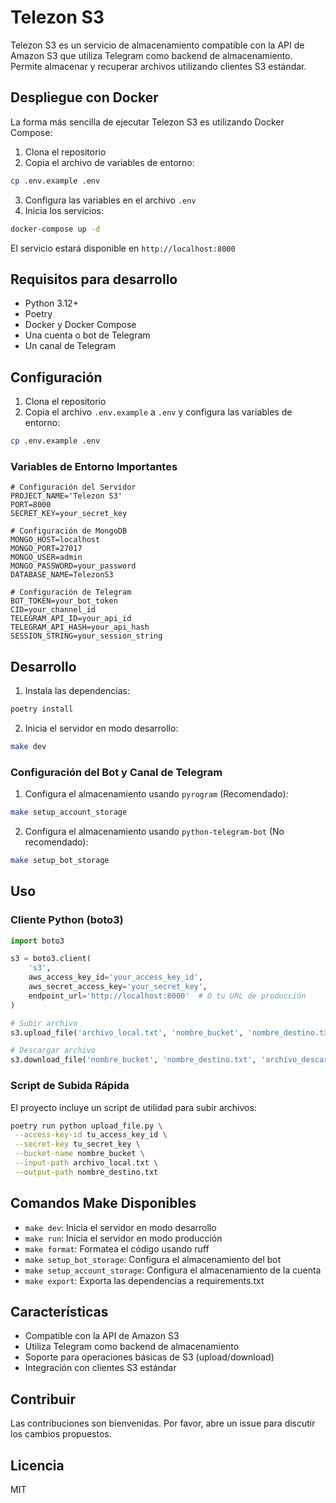 # Telezon S3

Telezon S3 es un servicio de almacenamiento compatible con la API de Amazon S3 que utiliza Telegram como backend de almacenamiento. Permite almacenar y recuperar archivos utilizando clientes S3 estándar.

## Despliegue con Docker

La forma más sencilla de ejecutar Telezon S3 es utilizando Docker Compose:

1. Clona el repositorio
2. Copia el archivo de variables de entorno:

```bash
cp .env.example .env
```

3. Configura las variables en el archivo `.env`
4. Inicia los servicios:

```bash
docker-compose up -d
```

El servicio estará disponible en `http://localhost:8000`

## Requisitos para desarrollo

- Python 3.12+
- Poetry
- Docker y Docker Compose
- Una cuenta o bot de Telegram
- Un canal de Telegram

## Configuración

1. Clona el repositorio
2. Copia el archivo `.env.example` a `.env` y configura las variables de entorno:

```bash
cp .env.example .env
```

### Variables de Entorno Importantes

```env
# Configuración del Servidor
PROJECT_NAME='Telezon S3'
PORT=8000
SECRET_KEY=your_secret_key

# Configuración de MongoDB
MONGO_HOST=localhost
MONGO_PORT=27017
MONGO_USER=admin
MONGO_PASSWORD=your_password
DATABASE_NAME=TelezonS3

# Configuración de Telegram
BOT_TOKEN=your_bot_token
CID=your_channel_id
TELEGRAM_API_ID=your_api_id
TELEGRAM_API_HASH=your_api_hash
SESSION_STRING=your_session_string
```

## Desarrollo

1. Instala las dependencias:

```bash
poetry install
```

2. Inicia el servidor en modo desarrollo:

```bash
make dev
```

### Configuración del Bot y Canal de Telegram

1. Configura el almacenamiento usando `pyrogram` (Recomendado):

```bash
make setup_account_storage
```

2. Configura el almacenamiento usando `python-telegram-bot` (No recomendado):

```bash
make setup_bot_storage
```

## Uso

### Cliente Python (boto3)

```python
import boto3

s3 = boto3.client(
    's3',
    aws_access_key_id='your_access_key_id',
    aws_secret_access_key='your_secret_key',
    endpoint_url='http://localhost:8000'  # O tu URL de producción
)

# Subir archivo
s3.upload_file('archivo_local.txt', 'nombre_bucket', 'nombre_destino.txt')

# Descargar archivo
s3.download_file('nombre_bucket', 'nombre_destino.txt', 'archivo_descargado.txt')
```

### Script de Subida Rápida

El proyecto incluye un script de utilidad para subir archivos:

```bash
poetry run python upload_file.py \
 --access-key-id tu_access_key_id \
 --secret-key tu_secret_key \
 --bucket-name nombre_bucket \
 --input-path archivo_local.txt \
 --output-path nombre_destino.txt
```

## Comandos Make Disponibles

- `make dev`: Inicia el servidor en modo desarrollo
- `make run`: Inicia el servidor en modo producción
- `make format`: Formatea el código usando ruff
- `make setup_bot_storage`: Configura el almacenamiento del bot
- `make setup_account_storage`: Configura el almacenamiento de la cuenta
- `make export`: Exporta las dependencias a requirements.txt

## Características

- Compatible con la API de Amazon S3
- Utiliza Telegram como backend de almacenamiento
- Soporte para operaciones básicas de S3 (upload/download)
- Integración con clientes S3 estándar

## Contribuir

Las contribuciones son bienvenidas. Por favor, abre un issue para discutir los cambios propuestos.

## Licencia

MIT
